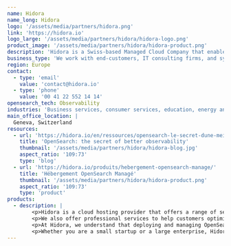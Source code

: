 ```yaml
---
name: Hidora
name_long: Hidora
logo: '/assets/media/partners/hidora.png'
link: 'https://hidora.io'
logo_large: '/assets/media/partners/hidora/hidora-logo.png'
product_image: '/assets/media/partners/hidora/hidora-product.png'
description: 'Hidora is a Swiss-based Managed Cloud Company that enables you to rapidly build and scale applications using Java, PHP, Ruby, Node.js, or Python. Their Platform-as-a-Service automates all complex system administration tasks, freeing you to focus solely on coding without worrying about hosting. With flexible billing, an intuitive interface, data security, and a 24/7/365 support team, Hidora provides everything you need for business success.'
business_type: 'We work with end-customers, IT consulting firms, and system integrators, and we also provide on-premise integration services as an integrator ourselves.'
region: Europe
contact: 
  - type: 'email'
    value: 'contact@hidora.io'
  - type: 'phone'
    value: '00 41 22 552 14 14'
opensearch_tech: Observability
industries: 'Business services, consumer services, education, energy and utilities, financial services, healthcare, media and entertainment, public sector, non-profit, retail, software and technology'
main_office_location: |
  Geneva, Switzerland
resources:
  - url: 'https://hidora.io/en/ressources/opensearch-le-secret-dune-meilleure-observabilite/'
    title: 'OpenSearch: the secret of better observability'
    thumbnail: '/assets/media/partners/hidora/hidora-blog.jpg'
    aspect_ratio: '109:73'
    type: 'blog'
  - url: 'https://hidora.io/produits/hebergement-opensearch-manage/'
    title: 'Hébergement OpenSearch Managé'
    thumbnail: '/assets/media/partners/hidora/hidora-product.png'
    aspect_ratio: '109:73'
    type: 'product'
products:
  - description: |
        <p>Hidora is a cloud hosting provider that offers a range of services to the OpenSearch community. Our core product offerings include scalable and reliable cloud infrastructure, managed databases, automated backups, and advanced monitoring and management tools to ensure optimal performance for OpenSearch clusters.</p>
        <p>We also offer professional services to help customers optimize their OpenSearch environments, including performance tuning, security audits, and consulting services. Our team of experienced professionals provides expert guidance and support to ensure that our customers' OpenSearch clusters are running smoothly and efficiently.</p>
        <p>At Hidora, we understand that deploying and managing OpenSearch clusters can be complex and time-consuming. That's why we offer a user-friendly platform and comprehensive support to make the process as simple as possible. We work closely with our customers to understand their unique needs and provide customized solutions to help them achieve their goals.</p>
        <p>Whether you are a small startup or a large enterprise, Hidora has the expertise and resources to provide you with reliable and scalable cloud hosting solutions for your OpenSearch environments. Trust us to be your partner in optimizing and managing your OpenSearch clusters.</p>
---
```

